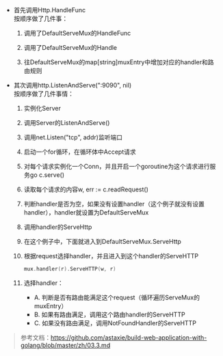 - 首先调用Http.HandleFunc  
    按顺序做了几件事：

  1. 调用了DefaultServeMux的HandleFunc

  2. 调用了DefaultServeMux的Handle

  3. 往DefaultServeMux的map[string]muxEntry中增加对应的handler和路由规则

- 其次调用http.ListenAndServe(":9090", nil)  
    按顺序做了几件事情：

  1. 实例化Server

  2. 调用Server的ListenAndServe()  

  3. 调用net.Listen("tcp", addr)监听端口

  4. 启动一个for循环，在循环体中Accept请求

  5. 对每个请求实例化一个Conn，并且开启一个goroutine为这个请求进行服务go c.serve()

  6. 读取每个请求的内容w, err := c.readRequest()

  7. 判断handler是否为空，如果没有设置handler（这个例子就没有设置handler），handler就设置为DefaultServeMux

  8. 调用handler的ServeHttp

  9. 在这个例子中，下面就进入到DefaultServeMux.ServeHttp

  10. 根据request选择handler，并且进入到这个handler的ServeHTTP
        ```go
        mux.handler(r).ServeHTTP(w, r)
        ```
  11. 选择handler：  
      - A. 判断是否有路由能满足这个request（循环遍历ServeMux的muxEntry）  
      - B. 如果有路由满足，调用这个路由handler的ServeHTTP
      - C. 如果没有路由满足，调用NotFoundHandler的ServeHTTP


> 参考文档：https://github.com/astaxie/build-web-application-with-golang/blob/master/zh/03.3.md